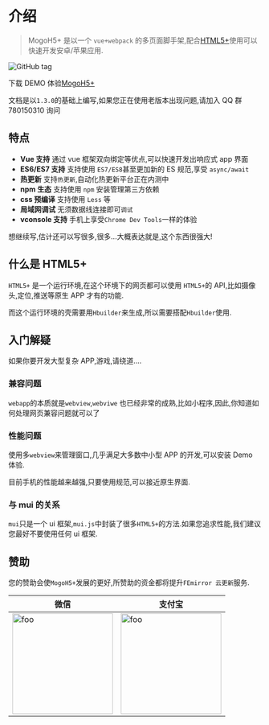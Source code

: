 # 介绍

> MogoH5+ 是以一个 `vue+webpack` 的多页面脚手架,配合[HTML5+](http://www.html5plus.org/doc/h5p.html)使用可以快速开发安卓/苹果应用.

![GitHub tag](https://img.shields.io/github/tag/tyaqing/mogo-h5plus.svg)

下载 DEMO 体验[MogoH5+](https://fir.im/p52j)

文档是以`1.3.0`的基础上编写,如果您正在使用老版本出现问题,请加入 QQ 群 780150310 询问

## 特点

- **Vue 支持** 通过 vue 框架双向绑定等优点,可以快速开发出响应式 app 界面
- **ES6/ES7 支持** 支持使用 `ES7/ES8`甚至更加新的 ES 规范,享受 `async/await`
- **热更新** 支持`热更新`,自动化热更新平台正在内测中
- **npm 生态** 支持使用 `npm` 安装管理第三方依赖
- **css 预编译** 支持使用 `Less` 等
- **局域网调试** 无须数据线连接即可`调试`
- **vconsole 支持** 手机上享受`Chrome Dev Tools`一样的体验

想继续写,估计还可以写很多,很多...大概表达就是,这个东西很强大!

## 什么是 HTML5+

`HTML5+` 是一个运行环境,在这个环境下的网页都可以使用 `HTML5+`的 API,比如摄像头,定位,推送等原生 APP 才有的功能.

而这个运行环境的壳需要用`Hbuilder`来生成,所以需要搭配`Hbuilder`使用.

## 入门解疑

如果你要开发大型复杂 APP,游戏,请绕道....

### 兼容问题

`webapp`的本质就是`webview`,`webviwe` 也已经非常的成熟,比如小程序,因此,你知道如何处理网页兼容问题就可以了

### 性能问题

使用多`webview`来管理窗口,几乎满足大多数中小型 APP 的开发,可以安装 Demo 体验.

目前手机的性能越来越强,只要使用规范,可以接近原生界面.

### 与 mui 的关系

`mui`只是一个 ui 框架,`mui.js`中封装了很多`HTML5+`的方法.如果您追求性能,我们建议您最好不要使用任何 ui 框架.

## 赞助

您的赞助会使`MogoH5+`发展的更好,所赞助的资金都将提升`FEmirror 云更新`服务.

| 微信                                                       | 支付宝                                                        |
| ---------------------------------------------------------- | ------------------------------------------------------------- |
| <img width="200" :src="$withBase('/wxpay.JPG')" alt="foo"> | <img  width="200"  :src="$withBase('/alipay.JPG')" alt="foo"> |

